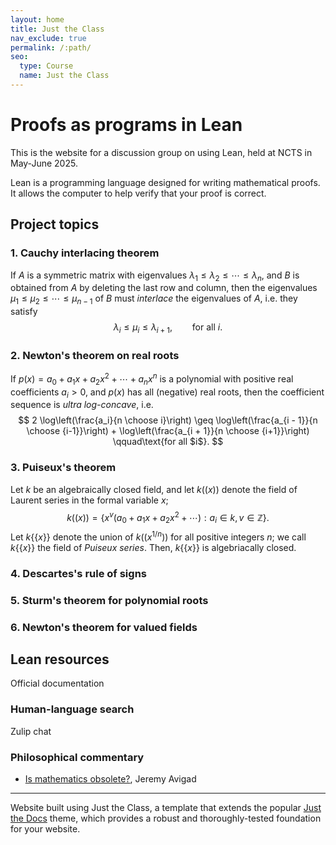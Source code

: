 ```yaml
---
layout: home
title: Just the Class
nav_exclude: true
permalink: /:path/
seo:
  type: Course
  name: Just the Class
---
```


# Proofs as programs in Lean

This is the website for a discussion group on using Lean, held at NCTS in May-June 2025.

Lean is a programming language designed for writing mathematical proofs.
It allows the computer to help verify that your proof is correct.





## Project topics

### 1. Cauchy interlacing theorem

If $A$ is a symmetric matrix with eigenvalues $\lambda_1 \leq \lambda_2 \leq \cdots \leq \lambda_n$,
and $B$ is obtained from $A$ by deleting the last row and column,
then the eigenvalues $\mu_1 \leq \mu_2 \leq \cdots \leq \mu_{n - 1}$ of $B$ must *interlace* the eigenvalues of $A$, i.e. they satisfy
$$
\lambda_i \leq \mu_i \leq \lambda_{i + 1}, \qquad\text{for all $i$}.
$$

### 2. Newton's theorem on real roots

If $p(x) = a_0 + a_1 x + a_2 x^2 + \cdots + a_n x^n$ is a polynomial with positive real coefficients $a_i > 0$, and $p(x)$ has all (negative) real roots, then the coefficient sequence is *ultra log-concave*, i.e.
$$
2 \log\left(\frac{a_i}{n \choose i}\right) \geq \log\left(\frac{a_{i - 1}}{n \choose {i-1}}\right) + \log\left(\frac{a_{i + 1}}{n \choose {i+1}}\right) \qquad\text{for all $i$}.
$$


### 3. Puiseux's theorem

Let $k$ be an algebraically closed field, and let $k((x))$ denote the field of Laurent series in the formal variable $x$;
$$
k((x)) = \left\{ x^v(a_0 + a_1 x + a_2 x^2 + \cdots) : a_i \in k,\, v \in \mathbb Z \right\}.
$$
Let $k\{\{x\}\}$ denote the union of $k((x^{1/n}))$ for all positive integers $n$; we call $k\{\{x\}\}$ the field of *Puiseux series*.
Then, $k\{\{x\}\}$ is algebriacally closed.


### 4. Descartes's rule of signs


### 5. Sturm's theorem for polynomial roots

### 6. Newton's theorem for valued fields


## Lean resources

Official documentation 

### Human-language search

Zulip chat



### Philosophical commentary

- [Is mathematics obsolete?](https://www.andrew.cmu.edu/user/avigad/Talks/obsolete.pdf), Jeremy Avigad

----

Website built using
Just the Class, a template that extends the popular [Just the Docs](https://github.com/just-the-docs/just-the-docs) theme, which provides a robust and thoroughly-tested foundation for your website.

